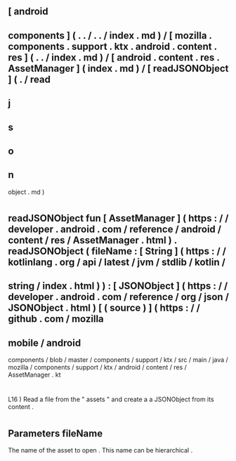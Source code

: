 [
android
-
components
]
(
.
.
/
.
.
/
index
.
md
)
/
[
mozilla
.
components
.
support
.
ktx
.
android
.
content
.
res
]
(
.
.
/
index
.
md
)
/
[
android
.
content
.
res
.
AssetManager
]
(
index
.
md
)
/
[
readJSONObject
]
(
.
/
read
-
j
-
s
-
o
-
n
-
object
.
md
)
#
readJSONObject
fun
[
AssetManager
]
(
https
:
/
/
developer
.
android
.
com
/
reference
/
android
/
content
/
res
/
AssetManager
.
html
)
.
readJSONObject
(
fileName
:
[
String
]
(
https
:
/
/
kotlinlang
.
org
/
api
/
latest
/
jvm
/
stdlib
/
kotlin
/
-
string
/
index
.
html
)
)
:
[
JSONObject
]
(
https
:
/
/
developer
.
android
.
com
/
reference
/
org
/
json
/
JSONObject
.
html
)
[
(
source
)
]
(
https
:
/
/
github
.
com
/
mozilla
-
mobile
/
android
-
components
/
blob
/
master
/
components
/
support
/
ktx
/
src
/
main
/
java
/
mozilla
/
components
/
support
/
ktx
/
android
/
content
/
res
/
AssetManager
.
kt
#
L16
)
Read
a
file
from
the
"
assets
"
and
create
a
a
JSONObject
from
its
content
.
#
#
#
Parameters
fileName
-
The
name
of
the
asset
to
open
.
This
name
can
be
hierarchical
.
